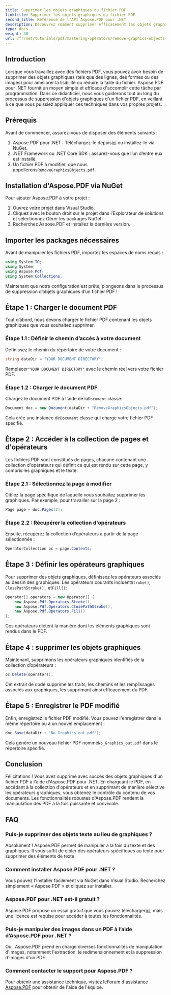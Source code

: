 ```yaml
---
title: Supprimer les objets graphiques du fichier PDF
linktitle: Supprimer les objets graphiques du fichier PDF
second_title: Référence de l'API Aspose.PDF pour .NET
description: Découvrez comment supprimer efficacement les objets graphiques indésirables de vos fichiers PDF à l'aide d'Aspose.PDF pour .NET dans ce guide complet. Que vous cherchiez à améliorer la lisibilité du document ou à réduire la taille du fichier.
type: docs
weight: 30
url: /fr/net/tutorials/pdf/mastering-operators/remove-graphics-objects-from-pdf-file/
---
```

## Introduction

Lorsque vous travaillez avec des fichiers PDF, vous pouvez avoir besoin de supprimer des objets graphiques (tels que des lignes, des formes ou des images) pour améliorer la lisibilité ou réduire la taille du fichier. Aspose.PDF pour .NET fournit un moyen simple et efficace d'accomplir cette tâche par programmation. Dans ce didacticiel, nous vous guiderons tout au long du processus de suppression d'objets graphiques d'un fichier PDF, en veillant à ce que vous puissiez appliquer ces techniques dans vos propres projets.

## Prérequis

Avant de commencer, assurez-vous de disposer des éléments suivants :

1.  Aspose.PDF pour .NET : Téléchargez-le depuis[ici](https://releases.aspose.com/pdf/net/) ou installez-le via NuGet.
2. .NET Framework ou .NET Core SDK : assurez-vous que l’un d’entre eux est installé.
3.  Un fichier PDF à modifier, que nous appellerons`RemoveGraphicsObjects.pdf`.

## Installation d'Aspose.PDF via NuGet

Pour ajouter Aspose.PDF à votre projet :

1. Ouvrez votre projet dans Visual Studio.
2. Cliquez avec le bouton droit sur le projet dans l’Explorateur de solutions et sélectionnez Gérer les packages NuGet.
3. Recherchez Aspose.PDF et installez la dernière version.

## Importer les packages nécessaires

Avant de manipuler les fichiers PDF, importez les espaces de noms requis :

```csharp
using System.IO;
using System;
using Aspose.Pdf;
using System.Collections;
```

Maintenant que notre configuration est prête, plongeons dans le processus de suppression d’objets graphiques d’un fichier PDF !

## Étape 1 : Charger le document PDF

Tout d’abord, nous devons charger le fichier PDF contenant les objets graphiques que vous souhaitez supprimer.

### Étape 1.1 : Définir le chemin d’accès à votre document

Définissez le chemin du répertoire de votre document :

```csharp
string dataDir = "YOUR DOCUMENT DIRECTORY";
```

 Remplacer`"YOUR DOCUMENT DIRECTORY"` avec le chemin réel vers votre fichier PDF.

### Étape 1.2 : Charger le document PDF

 Chargez le document PDF à l'aide de la`Document` classe:

```csharp
Document doc = new Document(dataDir + "RemoveGraphicsObjects.pdf");
```

 Cela crée une instance de`Document` classe qui charge votre fichier PDF spécifié.

## Étape 2 : Accéder à la collection de pages et d'opérateurs

Les fichiers PDF sont constitués de pages, chacune contenant une collection d'opérateurs qui définit ce qui est rendu sur cette page, y compris les graphiques et le texte.

### Étape 2.1 : Sélectionnez la page à modifier

Ciblez la page spécifique de laquelle vous souhaitez supprimer les graphiques. Par exemple, pour travailler sur la page 2 :

```csharp
Page page = doc.Pages[2];
```

### Étape 2.2 : Récupérer la collection d'opérateurs

Ensuite, récupérez la collection d’opérateurs à partir de la page sélectionnée :

```csharp
OperatorCollection oc = page.Contents;
```

## Étape 3 : Définir les opérateurs graphiques

 Pour supprimer des objets graphiques, définissez les opérateurs associés au dessin des graphiques. Les opérateurs courants incluent`Stroke()`, `ClosePathStroke()` , et`Fill()`:

```csharp
Operator[] operators = new Operator[] {
    new Aspose.Pdf.Operators.Stroke(),
    new Aspose.Pdf.Operators.ClosePathStroke(),
    new Aspose.Pdf.Operators.Fill()
};
```

Ces opérateurs dictent la manière dont les éléments graphiques sont rendus dans le PDF.

## Étape 4 : supprimer les objets graphiques

Maintenant, supprimons les opérateurs graphiques identifiés de la collection d’opérateurs :

```csharp
oc.Delete(operators);
```

Cet extrait de code supprime les traits, les chemins et les remplissages associés aux graphiques, les supprimant ainsi efficacement du PDF.

## Étape 5 : Enregistrer le PDF modifié

Enfin, enregistrez le fichier PDF modifié. Vous pouvez l'enregistrer dans le même répertoire ou à un nouvel emplacement :

```csharp
doc.Save(dataDir + "No_Graphics_out.pdf");
```

 Cela génère un nouveau fichier PDF nommé`No_Graphics_out.pdf` dans le répertoire spécifié.

## Conclusion

Félicitations ! Vous avez supprimé avec succès des objets graphiques d'un fichier PDF à l'aide d'Aspose.PDF pour .NET. En chargeant le PDF, en accédant à la collection d'opérateurs et en supprimant de manière sélective les opérateurs graphiques, vous obtenez le contrôle du contenu de vos documents. Les fonctionnalités robustes d'Aspose.PDF rendent la manipulation des PDF à la fois puissante et conviviale.

## FAQ

### Puis-je supprimer des objets texte au lieu de graphiques ?

Absolument ! Aspose.PDF permet de manipuler à la fois du texte et des graphiques. Il vous suffit de cibler des opérateurs spécifiques au texte pour supprimer des éléments de texte.

### Comment installer Aspose.PDF pour .NET ?

Vous pouvez l'installer facilement via NuGet dans Visual Studio. Recherchez simplement « Aspose.PDF » et cliquez sur installer.

### Aspose.PDF pour .NET est-il gratuit ?

 Aspose.PDF propose un essai gratuit que vous pouvez télécharger[ici](https://releases.aspose.com/), mais une licence est requise pour accéder à toutes les fonctionnalités.

### Puis-je manipuler des images dans un PDF à l’aide d’Aspose.PDF pour .NET ?

Oui, Aspose.PDF prend en charge diverses fonctionnalités de manipulation d'images, notamment l'extraction, le redimensionnement et la suppression d'images d'un PDF.

### Comment contacter le support pour Aspose.PDF ?

 Pour obtenir une assistance technique, visitez le[Forum d'assistance Aspose.PDF](https://forum.aspose.com/c/pdf/10) pour obtenir de l'aide de l'équipe.